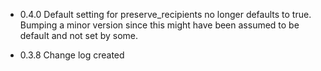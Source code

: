 * 0.4.0
  Default setting for preserve_recipients no longer defaults to true. Bumping a minor
  version since this might have been assumed to be default and not set by some.

* 0.3.8
  Change log created